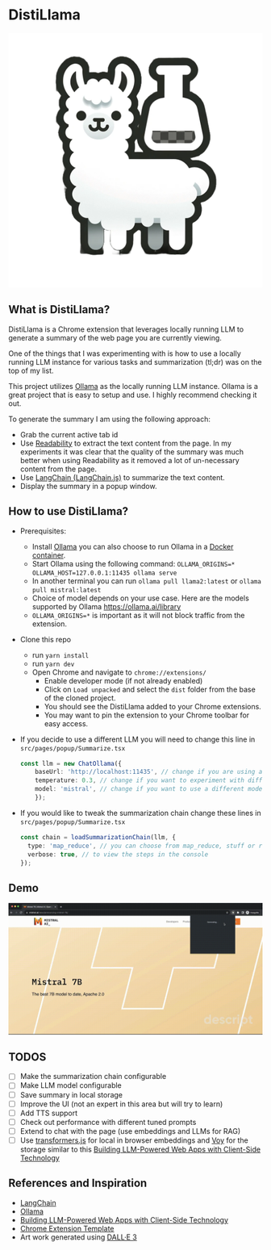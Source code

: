 # DistiLlama

![image](public/icon-128.png)

## What is DistiLlama?

DistiLlama is a Chrome extension that leverages locally running LLM to generate a summary of the web page you are currently viewing.

One of the things that I was experimenting with is how to use a locally running LLM instance for various tasks and summarization (tl;dr) was on the top of my list.

This project utilizes [Ollama](https://ollama.ai/) as the locally running LLM instance. Ollama is a great project that is easy to setup and use. I highly recommend checking it out.

To generate the summary I am using the following approach:

* Grab the current active tab id
* Use [Readability](https://github.com/mozilla/readability) to extract the text content from the page. In my experiments it was clear that the quality of the summary was much better when using Readability as it removed a lot of un-necessary content from the page.
* Use [LangChain (LangChain.js)](https://js.langchain.com/docs/get_started/introduction/) to summarize the text content.
* Display the summary in a popup window.

## How to use DistiLlama?

* Prerequisites:
  * Install [Ollama](https://ollama.ai/download) you can also choose to run Ollama in a [Docker container](https://ollama.ai/blog/ollama-is-now-available-as-an-official-docker-image).
  * Start Ollama using the following command: `OLLAMA_ORIGINS=* OLLAMA_HOST=127.0.0.1:11435 ollama serve`
  * In another terminal you can run `ollama pull llama2:latest` or `ollama pull mistral:latest`
  * Choice of model depends on your use case. Here are the models supported by Ollama <https://ollama.ai/library>
  * `OLLAMA_ORIGINS=*` is important as it will not block traffic from the extension.

* Clone this repo
  * run `yarn install`
  * run `yarn dev`
  * Open Chrome and navigate to `chrome://extensions/`
    * Enable developer mode (if not already enabled)
    * Click on `Load unpacked` and select the `dist` folder from the base of the cloned project.
    * You should see the DistiLlama added to your Chrome extensions.
    * You may want to pin the extension to your Chrome toolbar for easy access.
* If you decide to use a different LLM you will need to change this line in `src/pages/popup/Summarize.tsx`

    ```typescript
    const llm = new ChatOllama({
        baseUrl: 'http://localhost:11435', // change if you are using a different endpoint
        temperature: 0.3, // change if you want to experiment with different temperatures
        model: 'mistral', // change if you want to use a different model
        });
    ```

* If you would like to tweak the summarization chain change these lines in `src/pages/popup/Summarize.tsx`

    ```typescript
    const chain = loadSummarizationChain(llm, {
      type: 'map_reduce', // you can choose from map_reduce, stuff or refine
      verbose: true, // to view the steps in the console
    });
    ```

## Demo

![Demo](./DistiLlama.gif)

## TODOS

* [ ] Make the summarization chain configurable
* [ ] Make LLM model configurable
* [ ] Save summary in local storage
* [ ] Improve the UI (not an expert in this area but will try to learn)
* [ ] Add TTS support
* [ ] Check out performance with different tuned prompts
* [ ] Extend to chat with the page (use embeddings and LLMs for RAG)
* [ ] Use [transformers.js](https://github.com/xenova/transformers.js) for local in browser embeddings and [Voy](https://github.com/tantaraio/voy) for the storage similar to this [Building LLM-Powered Web Apps with Client-Side Technology](https://ollama.ai/blog/building-llm-powered-web-apps)

## References and Inspiration

* [LangChain](https://github.com/langchain-ai/langchainjs)
* [Ollama](https://ollama.ai/)
* [Building LLM-Powered Web Apps with Client-Side Technology](https://ollama.ai/blog/building-llm-powered-web-apps)
* [Chrome Extension Template](https://github.com/Jonghakseo/chrome-extension-boilerplate-react-vite)
* Art work generated using [DALL·E 3](https://openai.com/dall-e-3)
